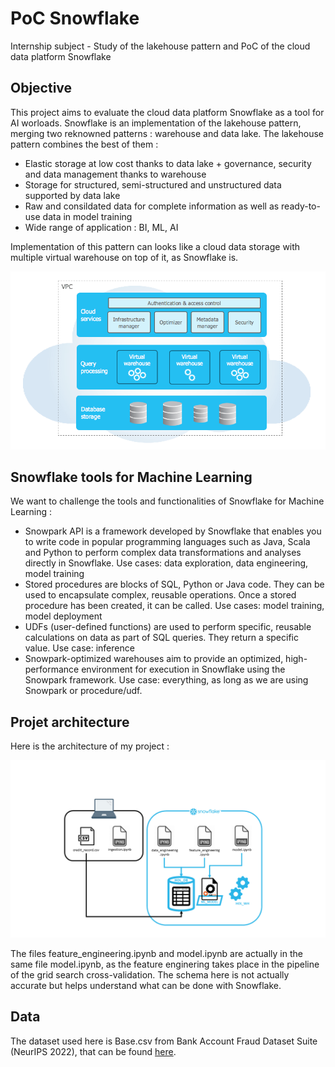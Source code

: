 # PoC Snowflake
Internship subject - Study of the lakehouse pattern and PoC of the cloud data platform Snowflake

## Objective

This project aims to evaluate the cloud data platform Snowflake as a tool for AI worloads. Snowflake is an implementation of the lakehouse pattern, merging two reknowned patterns : warehouse and data lake. The lakehouse pattern combines the best of them : 

- Elastic storage at low cost thanks to data lake + governance, security and data management thanks to warehouse
- Storage for structured, semi-structured and unstructured data supported by data lake
- Raw and consildated data for complete information as well as ready-to-use data in model training
- Wide range of application : BI, ML, AI

Implementation of this pattern can looks like a cloud data storage with multiple virtual warehouse on top of it, as Snowflake is.

![Snowflake architecture](Project/images/architecture-overview.png)

## Snowflake tools for Machine Learning

We want to challenge the tools and functionalities of Snowflake for Machine Learning : 
- Snowpark API is a framework developed by Snowflake that enables you to write code in popular programming languages such as Java, Scala and Python to perform complex data transformations and analyses directly in Snowflake. Use cases: data exploration, data engineering, model training
- Stored procedures are blocks of SQL, Python or Java code. They can be used to encapsulate complex, reusable operations. Once a stored procedure has been created, it can be called. Use cases: model training, model deployment
- UDFs (user-defined functions) are used to perform specific, reusable calculations on data as part of SQL queries. They return a specific value. Use case: inference
- Snowpark-optimized warehouses aim to provide an optimized, high-performance environment for execution in Snowflake using the Snowpark framework. Use case: everything, as long as we are using Snowpark or procedure/udf.

## Projet architecture 

Here is the architecture of my project : 

![Architecture of the project](Project/images/archi_snowflake.PNG)

The files feature_engineering.ipynb and model.ipynb are actually in the same file model.ipynb, as the feature enginering takes place in the pipeline of the grid search cross-validation. The schema here is not actually accurate but helps understand what can be done with Snowflake.


## Data 

The dataset used here is Base.csv from Bank Account Fraud Dataset Suite (NeurIPS 2022), that can be found [here](https://www.kaggle.com/datasets/sgpjesus/bank-account-fraud-dataset-neurips-2022).
